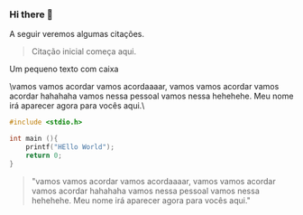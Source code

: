 ### Hi there 👋


A seguir veremos algumas citações.
>Citação inicial começa aqui.

Um pequeno texto com caixa

\vamos vamos acordar vamos acordaaaar, vamos vamos acordar vamos acordar hahahaha vamos nessa pessoal vamos nessa hehehehe. Meu nome irá aparecer agora para vocês aqui.\

```c
#include <stdio.h>

int main (){
	printf("HEllo World");
	return 0;
}
```

>"vamos vamos acordar vamos acordaaaar, vamos vamos acordar vamos acordar hahahaha vamos nessa pessoal vamos nessa hehehehe. Meu nome irá aparecer agora para vocês aqui."
<!--
**dicktrevisan/dicktrevisan** is a ✨ _special_ ✨ repository because its `README.md` (this file) appears on your GitHub profile.

Here are some ideas to get you started:

- 🔭 I’m currently working on ...
- 🌱 I’m currently learning ...
- 👯 I’m looking to collaborate on ...
- 🤔 I’m looking for help with ...
- 💬 Ask me about ...
- 📫 How to reach me: ...
- 😄 Pronouns: ...
- ⚡ Fun fact: ...
git add .
git commit -m "another"
git push

-->
